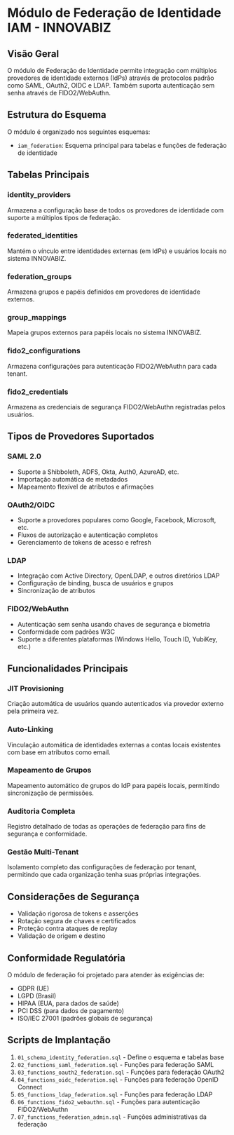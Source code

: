 # Módulo de Federação de Identidade IAM - INNOVABIZ

## Visão Geral

O módulo de Federação de Identidade permite integração com múltiplos provedores de identidade externos (IdPs) através de protocolos padrão como SAML, OAuth2, OIDC e LDAP. Também suporta autenticação sem senha através de FIDO2/WebAuthn.

## Estrutura do Esquema

O módulo é organizado nos seguintes esquemas:

- `iam_federation`: Esquema principal para tabelas e funções de federação de identidade

## Tabelas Principais

### identity_providers
Armazena a configuração base de todos os provedores de identidade com suporte a múltiplos tipos de federação.

### federated_identities
Mantém o vínculo entre identidades externas (em IdPs) e usuários locais no sistema INNOVABIZ.

### federation_groups
Armazena grupos e papéis definidos em provedores de identidade externos.

### group_mappings
Mapeia grupos externos para papéis locais no sistema INNOVABIZ.

### fido2_configurations
Armazena configurações para autenticação FIDO2/WebAuthn para cada tenant.

### fido2_credentials
Armazena as credenciais de segurança FIDO2/WebAuthn registradas pelos usuários.

## Tipos de Provedores Suportados

### SAML 2.0
- Suporte a Shibboleth, ADFS, Okta, Auth0, AzureAD, etc.
- Importação automática de metadados
- Mapeamento flexível de atributos e afirmações

### OAuth2/OIDC
- Suporte a provedores populares como Google, Facebook, Microsoft, etc.
- Fluxos de autorização e autenticação completos
- Gerenciamento de tokens de acesso e refresh

### LDAP
- Integração com Active Directory, OpenLDAP, e outros diretórios LDAP
- Configuração de binding, busca de usuários e grupos
- Sincronização de atributos

### FIDO2/WebAuthn
- Autenticação sem senha usando chaves de segurança e biometria
- Conformidade com padrões W3C
- Suporte a diferentes plataformas (Windows Hello, Touch ID, YubiKey, etc.)

## Funcionalidades Principais

### JIT Provisioning
Criação automática de usuários quando autenticados via provedor externo pela primeira vez.

### Auto-Linking
Vinculação automática de identidades externas a contas locais existentes com base em atributos como email.

### Mapeamento de Grupos
Mapeamento automático de grupos do IdP para papéis locais, permitindo sincronização de permissões.

### Auditoria Completa
Registro detalhado de todas as operações de federação para fins de segurança e conformidade.

### Gestão Multi-Tenant
Isolamento completo das configurações de federação por tenant, permitindo que cada organização tenha suas próprias integrações.

## Considerações de Segurança

- Validação rigorosa de tokens e asserções
- Rotação segura de chaves e certificados
- Proteção contra ataques de replay
- Validação de origem e destino

## Conformidade Regulatória

O módulo de federação foi projetado para atender às exigências de:

- GDPR (UE)
- LGPD (Brasil)
- HIPAA (EUA, para dados de saúde)
- PCI DSS (para dados de pagamento)
- ISO/IEC 27001 (padrões globais de segurança)

## Scripts de Implantação

1. `01_schema_identity_federation.sql` - Define o esquema e tabelas base
2. `02_functions_saml_federation.sql` - Funções para federação SAML
3. `03_functions_oauth2_federation.sql` - Funções para federação OAuth2
4. `04_functions_oidc_federation.sql` - Funções para federação OpenID Connect
5. `05_functions_ldap_federation.sql` - Funções para federação LDAP
6. `06_functions_fido2_webauthn.sql` - Funções para autenticação FIDO2/WebAuthn
7. `07_functions_federation_admin.sql` - Funções administrativas da federação
